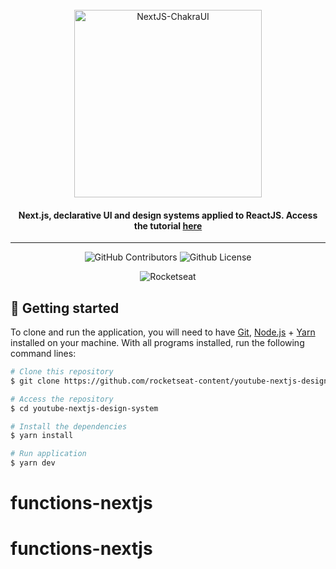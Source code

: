 <br>
<div align="center">
  <img width="300" alt="NextJS-ChakraUI" src="./.github/assets/Nextjs-ChakraUI.png" />

  <h4 align="center">
     Next.js, declarative UI and design systems applied to ReactJS. Access the tutorial <a href="https://www.youtube.com/watch?v=6TEo2AxW-oQ">here</a>
  </h4>
</div>

---

<p align="center">
  <img alt="GitHub Contributors" src="https://img.shields.io/github/contributors/eugustavo/youtube-nextjs-design-system" />
  <img alt="Github License" src="https://img.shields.io/github/license/eugustavo/youtube-nextjs-design-system" />
</p>

<p align="center">
  <img alt="Rocketseat" src="./.github/assets/login-rocketseat.png">
</p>


## 🚀 Getting started

To clone and run the application, you will need to have [Git](https://git-scm.com), [Node.js](https://nodejs.org) + [Yarn](https://yarnpkg.com) installed on your machine. With all programs installed, run the following command lines:


```bash
# Clone this repository
$ git clone https://github.com/rocketseat-content/youtube-nextjs-design-system

# Access the repository
$ cd youtube-nextjs-design-system

# Install the dependencies
$ yarn install

# Run application
$ yarn dev
```


# functions-nextjs
# functions-nextjs
